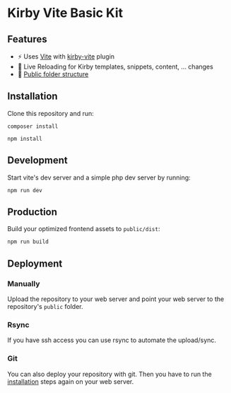 # Kirby Vite Basic Kit

## Features

- ⚡️ Uses [Vite](https://vitejs.dev/) with [kirby-vite](https://github.com/arnoson/kirby-vite) plugin
- 🔄 Live Reloading for Kirby templates, snippets, content, ... changes
- 📂 [Public folder structure](https://getkirby.com/docs/guide/configuration#custom-folder-setup__public-folder-setup)

## Installation

Clone this repository and run:
```
composer install
```
```
npm install
```

## Development

Start vite's dev server and a simple php dev server by running:
```
npm run dev
```

## Production

Build your optimized frontend assets to `public/dist`:
```
npm run build
```

## Deployment

### Manually

Upload the repository to your web server and point your web server to the repository's `public` folder.

### Rsync

If you have ssh access you can use rsync to automate the upload/sync.

### Git

You can also deploy your repository with git. Then you have to run the [installation](#installation) steps again on your web server.
